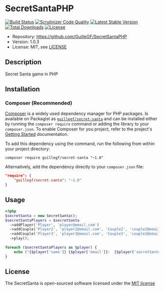 # SecretSantaPHP

[![Build Status](https://travis-ci.org/GuilleGF/SecretSantaPHP.svg?branch=master)](https://travis-ci.org/GuilleGF/SecretSantaPHP)
[![Scrutinizer Code Quality](https://scrutinizer-ci.com/g/GuilleGF/SecretSantaPHP/badges/quality-score.png?b=master)](https://scrutinizer-ci.com/g/GuilleGF/SecretSantaPHP/?branch=master)
[![Latest Stable Version](https://poser.pugx.org/guillegf/secret-santa/v/stable)](https://packagist.org/packages/guillegf/secret-santa)
[![Total Downloads](https://poser.pugx.org/guillegf/secret-santa/downloads)](https://packagist.org/packages/guillegf/secret-santa)
[![License](https://poser.pugx.org/guillegf/secret-santa/license)](https://packagist.org/packages/guillegf/secret-santa)

* Repository: https://github.com/GuilleGF/SecretSantaPHP
* Version: 1.0.3
* License: MIT, see [LICENSE](LICENSE)

## Description

Secret Santa game in PHP

## Installation

### Composer (Recommended)

[Composer](https://getcomposer.org/) is a widely used dependency manager for PHP
packages. Is available on Packagist as
[`guillegf/secret-santa`](https://packagist.org/packages/guillegf/secret-santa) and can be
installed either by running the `composer require` command or adding the library
to your `composer.json`. To enable Composer for you project, refer to the
project's [Getting Started](https://getcomposer.org/doc/00-intro.md)
documentation.

To add this dependency using the command, run the following from within your
project directory:
```
composer require guillegf/secret-santa "~1.0"
```

Alternatively, add the dependency directly to your `composer.json` file:
```json
"require": {
    "guillegf/secret-santa": "~1.0"
}
```
## Usage

```php
<?php
$secretSanta = new SecretSanta();
$secretSantaPlayers = $secretSanta
  ->addPlayer('Player', 'player@email.com')
  ->addCouple('Player2', 'player2@email.com', 'Couple2', 'couple2@email.com')
  ->addCouple('Player3', 'player3@email.com', 'Couple3', 'couple3@email.com')
  ->play();
  
foreach ($secretSantaPlayers as $player) {
    echo ("{$player['name']} {$player['email']}:  {$player['secretSanta']}\n");
}
```

## License

The SecretSanta is open-sourced software licensed under the [MIT license](https://opensource.org/licenses/MIT)  
